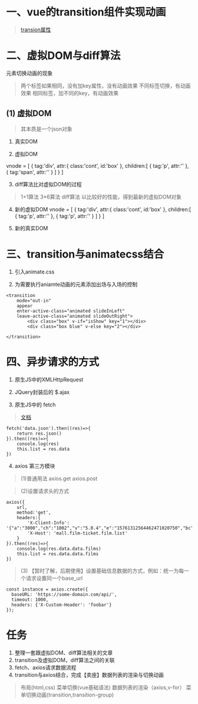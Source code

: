 # 一、vue的transition组件实现动画
> [transion属性](https://cn.vuejs.org/v2/api/#transition)


# 二、虚拟DOM与diff算法

元素切换动画的现象

> 两个标签如果相同，没有加key属性，没有动画效果
> 不同标签切换，有动画效果
> 相同标签，加不同的key，有动画效果

## (1) 虚拟DOM
> 其本质是一个json对象

1. 真实DOM
<div class="cont" id="box">
    <p></p>
    <span></span>
</div>

2. 虚拟DOM

vnode = [
    {
        tag:'div',
        attr:{
            class:'cont',
            id:'box'
        },
        children:[
            {
                tag:'p',
                attr:''
            },
            {
                tag:'span',
                attr:''
            }
        ]
    }
]

3. diff算法比对虚拟DOM的过程
> 1+1算法
> 3*6算法
> diff算法   以比较好的性能，得到最新的虚拟DOM对象

4. 新的虚拟DOM
vnode = [
    {
        tag:'div',
        attr:{
            class:'cont',
            id:'box'
        },
        children:[
            {
                tag:'p',
                attr:''
            },
            {
                tag:'p',
                attr:''
            }
        ]
    }
]

5. 新的真实DOM
<div class="cont" id="box">
    <p></p>
    <p></p>
</div>

# 三、transition与animatecss结合
1. 引入animate.css

2. 为需要执行aniamte动画的元素添加出场与入场的控制
```
<transition 
    mode="out-in" 
    appear
    enter-active-class="animated slideInLeft" 
    leave-active-class="animated slideOutRight">
        <div class="box" v-if="isShow" key="1"></div>
        <div class="box blue" v-else key="2"></div>

</transition>
```

# 四、异步请求的方式
1. 原生JS中的XMLHttpRequest

2. JQuery封装后的  $.ajax

3. 原生JS中的 fetch 
> [文档](https://developer.mozilla.org/zh-CN/docs/Web/API/Fetch_API/Using_Fetch)
```
fetch('data.json').then((res)=>{
    return res.json()
}).then((res)=>{
    console.log(res)
    this.list = res.data
})
```
4. axios 第三方模块
> (1)普通用法 
axios.get   axios.post

> (2)设置请求头的方式
```
axios({
    url,
    method:'get',
    headers:{
        'X-Client-Info': '{"a":"3000","ch":"1002","v":"5.0.4","e":"15761312564462471020750","bc":"110100"}',
        'X-Host': 'mall.film-ticket.film.list'
    }
}).then((res)=>{
    console.log(res.data.data.films)
    this.list = res.data.data.films
})
```

> (3) 【暂时了解，后期使用】设置基础信息数据的方式，例如：统一为每一个请求设置同一个base_url
```
const instance = axios.create({
  baseURL: 'https://some-domain.com/api/',
  timeout: 1000,
  headers: {'X-Custom-Header': 'foobar'}
});
```

# 任务
1. 整理一套跟虚拟DOM、diff算法相关的文章
2. transition及虚拟DOM，diff算法之间的关联
3. fetch、axios请求数据流程
4. transition与axios结合，完成【卖座】数据列表的渲染与切换动画
> 布局(html,css)
> 菜单切换(vue基础语法)
> 数据列表的渲染（axios,v-for）
> 菜单切换动画(transition,transition-group)
